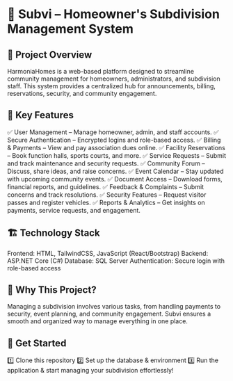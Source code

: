 # 🏡 Subvi – Homeowner's Subdivision Management System
## 📌 Project Overview
HarmoniaHomes is a web-based platform designed to streamline community management for homeowners, administrators, and subdivision staff. This system provides a centralized hub for announcements, billing, reservations, security, and community engagement.

## 🚀 Key Features
✅ User Management – Manage homeowner, admin, and staff accounts.
✅ Secure Authentication – Encrypted logins and role-based access.
✅ Billing & Payments – View and pay association dues online.
✅ Facility Reservations – Book function halls, sports courts, and more.
✅ Service Requests – Submit and track maintenance and security requests.
✅ Community Forum – Discuss, share ideas, and raise concerns.
✅ Event Calendar – Stay updated with upcoming community events.
✅ Document Access – Download forms, financial reports, and guidelines.
✅ Feedback & Complaints – Submit concerns and track resolutions.
✅ Security Features – Request visitor passes and register vehicles.
✅ Reports & Analytics – Get insights on payments, service requests, and engagement.

## 🏗 Technology Stack
Frontend: HTML, TailwindCSS, JavaScript (React/Bootstrap)
Backend: ASP.NET Core (C#)
Database: SQL Server
Authentication: Secure login with role-based access
## 🎯 Why This Project?
Managing a subdivision involves various tasks, from handling payments to security, event planning, and community engagement. Subvi ensures a smooth and organized way to manage everything in one place.

## 🔗 Get Started
1️⃣ Clone this repository
2️⃣ Set up the database & environment
3️⃣ Run the application & start managing your subdivision effortlessly!

